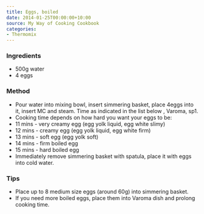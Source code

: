 ```yaml
---
title: Eggs, boiled
date: 2014-01-25T00:00:00+10:00
source: My Way of Cooking Cookbook
categories:
- Thermomix
---
```










### Ingredients

* 500g water
* 4 eggs

### Method

* Pour water into mixing bowl, insert simmering basket, place 4eggs into it, insert MC and steam.  Time as indicated in the list below , Varoma, sp1.
* Cooking time depends on how hard you want your eggs to be:
* 11 mins - very creamy egg (egg yolk liquid, egg white slimy)
* 12 mins - creamy egg (egg yolk liquid, egg white firm)
* 13 mins - soft egg (egg yolk soft)
* 14 mins - firm boiled egg
* 15 mins - hard boiled egg
* Immediately remove simmering basket with spatula, place it with eggs into cold water.

### Tips

* Place up to 8 medium size eggs (around 60g) into simmering basket.
* If you need more boiled eggs, place them into Varoma dish and prolong cooking time.
